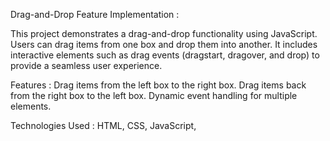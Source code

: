 Drag-and-Drop Feature Implementation :

This project demonstrates a drag-and-drop functionality using JavaScript. Users can drag items from one box and drop them into another. 
It includes interactive elements such as drag events (dragstart, dragover, and drop) to provide a seamless user experience.

Features :
Drag items from the left box to the right box.
Drag items back from the right box to the left box.
Dynamic event handling for multiple elements.

Technologies Used :
HTML,
CSS,
JavaScript,

